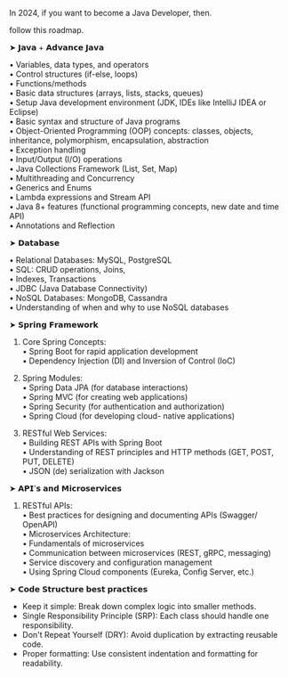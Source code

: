 In 2024, if you want to become a Java Developer, then.  

follow this roadmap.  

➤ 𝗝𝗮𝘃𝗮 + 𝗔𝗱𝘃𝗮𝗻𝗰𝗲 𝗝𝗮𝘃𝗮  

• Variables, data types, and operators  
• Control structures (if-else, loops)  
• Functions/methods  
• Basic data structures (arrays, lists, stacks, queues)  
• Setup Java development environment (JDK, IDEs like IntelliJ IDEA or Eclipse)  
• Basic syntax and structure of Java programs  
• Object-Oriented Programming (OOP) concepts: classes, objects, inheritance, polymorphism, encapsulation, abstraction  
• Exception handling  
• Input/Output (I/O) operations  
• Java Collections Framework (List, Set, Map)  
• Multithreading and Concurrency  
• Generics and Enums  
• Lambda expressions and Stream API  
• Java 8+ features (functional programming concepts, new date and time API)  
• Annotations and Reflection  

➤ 𝗗𝗮𝘁𝗮𝗯𝗮𝘀𝗲  

• Relational Databases: MySQL, PostgreSQL  
• SQL: CRUD operations, Joins,  
• Indexes, Transactions  
• JDBC (Java Database Connectivity)  
• NoSQL Databases: MongoDB, Cassandra  
• Understanding of when and why to use NoSQL databases  

➤ 𝗦𝗽𝗿𝗶𝗻𝗴 𝗙𝗿𝗮𝗺𝗲𝘄𝗼𝗿𝗸  

1. Core Spring Concepts:  
   • Spring Boot for rapid application development  
   • Dependency Injection (DI) and Inversion of Control (IoC)  

2. Spring Modules:  
   • Spring Data JPA (for database interactions)  
   • Spring MVC (for creating web applications)  
   • Spring Security (for authentication and authorization)  
   • Spring Cloud (for developing cloud- native applications)  

3. RESTful Web Services:  
   • Building REST APIs with Spring Boot  
   • Understanding of REST principles and HTTP methods (GET, POST, PUT, DELETE)  
   • JSON (de) serialization with Jackson  

➤ 𝗔𝗣𝗜'𝘀 𝗮𝗻𝗱 𝗠𝗶𝗰𝗿𝗼𝘀𝗲𝗿𝘃𝗶𝗰𝗲𝘀  

1. RESTful APIs:  
   • Best practices for designing and documenting APIs (Swagger/ OpenAPI)  
   • Microservices Architecture:  
   • Fundamentals of microservices  
   • Communication between microservices (REST, gRPC, messaging)  
   • Service discovery and configuration management  
   • Using Spring Cloud components (Eureka, Config Server, etc.)  

➤ 𝗖𝗼𝗱𝗲 𝗦𝘁𝗿𝘂𝗰𝘁𝘂𝗿𝗲 𝗯𝗲𝘀𝘁 𝗽𝗿𝗮𝗰𝘁𝗶𝗰𝗲𝘀  

- Keep it simple: Break down complex logic into smaller methods.  
- Single Responsibility Principle (SRP): Each class should handle one responsibility.  
- Don't Repeat Yourself (DRY): Avoid duplication by extracting reusable code.  
- Proper formatting: Use consistent indentation and formatting for readability.
